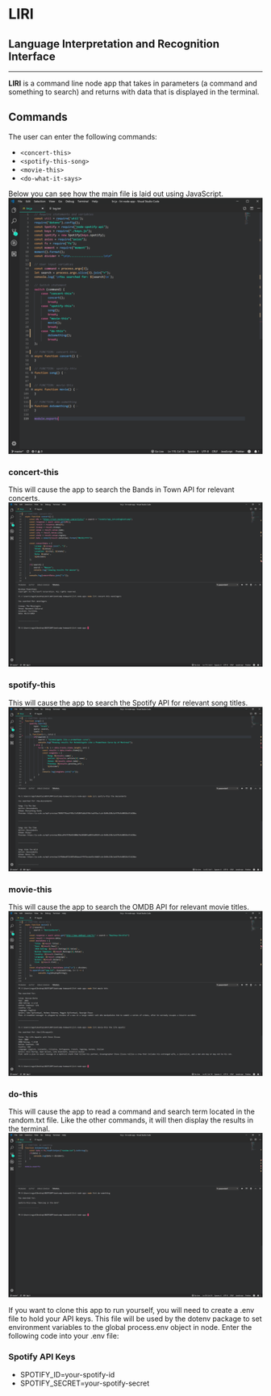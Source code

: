 # LIRI
## Language Interpretation and Recognition Interface 
---
**LIRI** is a command line node app that takes in parameters (a command and something to search) and returns with data that is displayed in the terminal.

## Commands
The user can enter the following commands:

* `<concert-this>`
* `<spotify-this-song>`
* `<movie-this>`
* `<do-what-it-says>`

Below you can see how the main file is laid out using JavaScript.
![concert-this](/assets/images/liri_functions.png)

### concert-this
This will cause the app to search the Bands in Town API for relevant concerts.
![concert-this](/assets/images/concert.png)

### spotify-this
This will cause the app to search the Spotify API for relevant song titles.
![spotify-this](/assets/images/song.png)

### movie-this
This will cause the app to search the OMDB API for relevant movie titles.
![movie-this](/assets/images/movie.png)

### do-this
This will cause the app to read a command and search term located in the random.txt file. Like the other commands, it will then display the results in the terminal.
![do-this](/assets/images/do-something.png)

If you want to clone this app to run yourself, you will need to create a .env file to hold your API keys. This file will be used by the dotenv package to set environment variables to the global process.env object in node. Enter the following code into your .env file:

### Spotify API Keys
* SPOTIFY_ID=your-spotify-id
* SPOTIFY_SECRET=your-spotify-secret